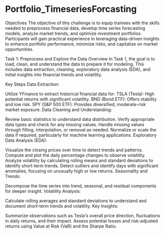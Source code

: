 # Portfolio_TimeseriesForcasting
Objectives
The objective of this challenge is to equip trainees with the skills needed to preprocess financial data, develop time series forecasting models, analyze market trends, and optimize investment portfolios. Participants will gain practical experience in leveraging data-driven insights to enhance portfolio performance, minimize risks, and capitalize on market opportunities.

Task 1: Preprocess and Explore the Data
Overview
In Task 1, the goal is to load, clean, and understand the data to prepare it for modeling. This includes data extraction, cleaning, exploratory data analysis (EDA), and initial insights into financial trends and volatility.

Key Steps
Data Extraction:

Utilize YFinance to extract historical financial data for:
TSLA (Tesla): High potential returns with significant volatility.
BND (Bond ETF): Offers stability and low risk.
SPY (S&P 500 ETF): Provides diversified, moderate-risk market exposure.
Data Cleaning and Understanding:

Review basic statistics to understand data distribution.
Verify appropriate data types and check for any missing values.
Handle missing values through filling, interpolation, or removal as needed.
Normalize or scale the data if required, particularly for machine learning applications.
Exploratory Data Analysis (EDA):

Visualize the closing prices over time to detect trends and patterns.
Compute and plot the daily percentage changes to observe volatility.
Analyze volatility by calculating rolling means and standard deviations to identify short-term trends.
Detect outliers and identify days with significant anomalies, focusing on unusually high or low returns.
Seasonality and Trends:

Decompose the time series into trend, seasonal, and residual components for deeper insight.
Volatility Analysis:

Calculate rolling averages and standard deviations to understand and document short-term trends and volatility.
Key Insights:

Summarize observations such as Tesla's overall price direction, fluctuations in daily returns, and their impact.
Assess potential losses and risk-adjusted returns using Value at Risk (VaR) and the Sharpe Ratio.
